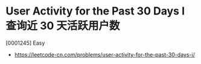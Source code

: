# User Activity for the Past 30 Days I 查询近 30 天活跃用户数

[0001245] Easy

- https://leetcode-cn.com/problems/user-activity-for-the-past-30-days-i/
